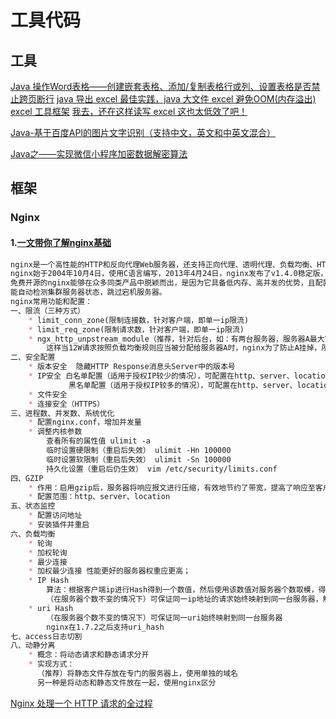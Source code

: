 # 工具代码
## 工具
[Java 操作Word表格——创建嵌套表格、添加/复制表格行或列、设置表格是否禁止跨页断行](https://www.cnblogs.com/Yesi/p/11691132.html)
[java 导出 excel 最佳实践，java 大文件 excel 避免OOM(内存溢出) excel 工具框架](https://www.cnblogs.com/houbbBlogs/p/10023282.html)
[我去，还在这样读写 excel 这也太低效了吧！](https://www.cnblogs.com/goodAndyxublog/p/12683641.html)

[Java-基于百度API的图片文字识别（支持中文，英文和中英文混合）](https://blog.csdn.net/wsk1103/article/details/79316220)

[Java之——实现微信小程序加密数据解密算法](https://blog.csdn.net/l1028386804/article/details/79450115)
## 框架
### Nginx
#### 1.[一文带你了解nginx基础](https://www.cnblogs.com/xiaoxiaotank/p/12967132.html)
```markdown
nginx是一个高性能的HTTP和反向代理Web服务器，还支持正向代理、透明代理、负载均衡、HTTP缓存等功能。
nginx始于2004年10月4日，使用C语言编写，2013年4月24日，nginx发布了v1.4.0稳定版，建议大家使用的版本高于此版本。
免费开源的nginx能够在众多同类产品中脱颖而出，是因为它具备低内存、高并发的优势，且配置简单，支持URL重写、GZIP，内置健康检查，
能自动检测集群服务器状态，跳过宕机服务器。
nginx常用功能和配置：
一、限流（三种方式）
    * limit_conn_zone(限制连接数，针对客户端，即单一ip限流)
    * limit_req_zone(限制请求数，针对客户端，即单一ip限流)
    * ngx_http_unpstream_module（推荐，针对后台，如：有两台服务器，服务器A最大可并发处理10W条请求，服务器B最大可并发处理5W条请求，
        这样当12W请求按照负载均衡规则应当被分配给服务器A时，nginx为了防止A挂掉，所以将另外的2W分配给B）。
二、安全配置
    * 版本安全  隐藏HTTP Response消息头Server中的版本号
    * IP安全 白名单配置（适用于授权IP较少的情况），可配置在http、server、location中
             黑名单配置（适用于授权IP较多的情况），可配置在http、server、location中
    * 文件安全
    * 连接安全（HTTPS）
三、进程数、并发数、系统优化
    * 配置nginx.conf，增加并发量
    * 调整内核参数
        查看所有的属性值 ulimit -a
        临时设置硬限制（重启后失效） ulimit -Hn 100000
        临时设置软限制（重启后失效） ulimit -Sn 100000
        持久化设置（重启后仍生效） vim /etc/security/limits.conf
四、GZIP
    * 作用：启用gzip后，服务器将响应报文进行压缩，有效地节约了带宽，提高了响应至客户端的速度。当然，压缩会消耗nginx所在电脑的cpu
    * 配置范围：http、server、location
五、状态监控
    * 配置访问地址
    * 安装插件并重启
六、负载均衡
    * 轮询
    * 加权轮询
    * 最少连接
    * 加权最少连接 性能更好的服务器权重应更高；
    * IP Hash
        算法：根据客户端ip进行Hash得到一个数值，然后使用该数值对服务器个数取模，得到的结果就是映射的服务器序号。
        （在服务器个数不变的情况下）可保证同一ip地址的请求始终映射到同一台服务器，解决了session共享问题。
    * uri Hash
        （在服务器个数不变的情况下）可保证同一uri始终映射到同一台服务器
        nginx在1.7.2之后支持uri_hash
七、access日志切割
八、动静分离
    * 概念：将动态请求和静态请求分开
    * 实现方式：
      （推荐）将静态文件存放在专门的服务器上，使用单独的域名
      另一种是将动态和静态文件放在一起，使用nginx区分
```

[Nginx 处理一个 HTTP 请求的全过程](https://www.cnblogs.com/iziyang/p/12933565.html)
```markdown

```
